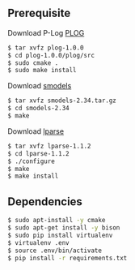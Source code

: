 ## Prerequisite
Download P-Log [PLOG](http://www.depts.ttu.edu/cs/research/documents/plog-1.0.0.tar.gz) 
```sh
$ tar xvfz plog-1.0.0
$ cd plog-1.0.0/plog/src
$ sudo cmake .
$ sudo make install
```
Download [smodels](http://www.tcs.hut.fi/Software/smodels/src/smodels-2.34.tar.gz)
```sh
$ tar xvfz smodels-2.34.tar.gz 
$ cd smodels-2.34
$ make
```
Download [lparse](http://www.tcs.hut.fi/Software/smodels/src/lparse-1.1.2.tar.gz)

```sh
$ tar xvfz lparse-1.1.2
$ cd lparse-1.1.2
$ ./configure
$ make
$ make install
```

## Dependencies

```sh
$ sudo apt-install -y cmake
$ sudo apt-get install -y bison 
$ sudo pip install virtualenv      
$ virtualenv .env                  
$ source .env/bin/activate         
$ pip install -r requirements.txt  
```